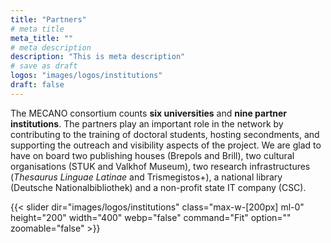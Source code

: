 ```yaml
---
title: "Partners"
# meta title
meta_title: ""
# meta description
description: "This is meta description"
# save as draft
logos: "images/logos/institutions"
draft: false
---
```


The MECANO consortium counts **six universities** and **nine partner institutions**. The partners play an important role in the network by contributing to the training of doctoral students, hosting secondments, and supporting the outreach and visibility aspects of the project. We are glad to have on board two publishing houses (Brepols and Brill), two cultural organisations (STUK and Valkhof Museum), two research infrastructures (*Thesaurus Linguae Latinae* and Trismegistos+), a national library (Deutsche Nationalbibliothek) and a non-profit state IT company (CSC).




{{< slider dir="images/logos/institutions" class="max-w-[200px] ml-0" height="200" width="400" webp="false" command="Fit" option="" zoomable="false" >}}

<!--
{{< gallery dir="images/logos/institutions" class="" height="400" width="400" webp="true" command="Fit" option="" zoomable="false" >}}
-->